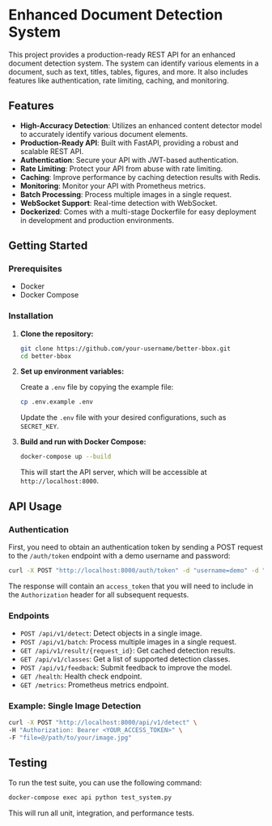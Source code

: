 # Enhanced Document Detection System

This project provides a production-ready REST API for an enhanced document detection system. The system can identify various elements in a document, such as text, titles, tables, figures, and more. It also includes features like authentication, rate limiting, caching, and monitoring.

## Features

-   **High-Accuracy Detection**: Utilizes an enhanced content detector model to accurately identify various document elements.
-   **Production-Ready API**: Built with FastAPI, providing a robust and scalable REST API.
-   **Authentication**: Secure your API with JWT-based authentication.
-   **Rate Limiting**: Protect your API from abuse with rate limiting.
-   **Caching**: Improve performance by caching detection results with Redis.
-   **Monitoring**: Monitor your API with Prometheus metrics.
-   **Batch Processing**: Process multiple images in a single request.
-   **WebSocket Support**: Real-time detection with WebSocket.
-   **Dockerized**: Comes with a multi-stage Dockerfile for easy deployment in development and production environments.

## Getting Started

### Prerequisites

-   Docker
-   Docker Compose

### Installation

1.  **Clone the repository:**

    ```bash
    git clone https://github.com/your-username/better-bbox.git
    cd better-bbox
    ```

2.  **Set up environment variables:**

    Create a `.env` file by copying the example file:

    ```bash
    cp .env.example .env
    ```

    Update the `.env` file with your desired configurations, such as `SECRET_KEY`.

3.  **Build and run with Docker Compose:**

    ```bash
    docker-compose up --build
    ```

    This will start the API server, which will be accessible at `http://localhost:8000`.

## API Usage

### Authentication

First, you need to obtain an authentication token by sending a POST request to the `/auth/token` endpoint with a demo username and password:

```bash
curl -X POST "http://localhost:8000/auth/token" -d "username=demo" -d "password=demo123"
```

The response will contain an `access_token` that you will need to include in the `Authorization` header for all subsequent requests.

### Endpoints

-   `POST /api/v1/detect`: Detect objects in a single image.
-   `POST /api/v1/batch`: Process multiple images in a single request.
-   `GET /api/v1/result/{request_id}`: Get cached detection results.
-   `GET /api/v1/classes`: Get a list of supported detection classes.
-   `POST /api/v1/feedback`: Submit feedback to improve the model.
-   `GET /health`: Health check endpoint.
-   `GET /metrics`: Prometheus metrics endpoint.

### Example: Single Image Detection

```bash
curl -X POST "http://localhost:8000/api/v1/detect" \
-H "Authorization: Bearer <YOUR_ACCESS_TOKEN>" \
-F "file=@/path/to/your/image.jpg"
```

## Testing

To run the test suite, you can use the following command:

```bash
docker-compose exec api python test_system.py
```

This will run all unit, integration, and performance tests.